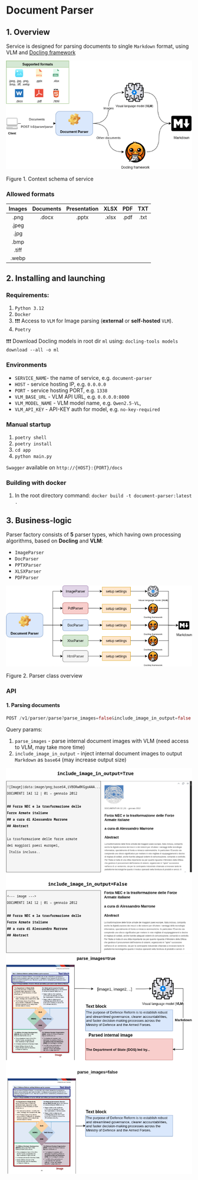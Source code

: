 # Document Parser

## 1. Overview

Service is designed for parsing documents to single `Markdown` format, using VLM and [Docling framework](https://docling-project.github.io/docling/)

![Context](./docs/Context.drawio.png)

Figure 1. Context schema of service

### Allowed formats

| **Images** | **Documents** | **Presentation** | **XLSX** | **PDF** | **TXT** |
|:----------:|:-------------:|:----------------:|:--------:|:-------:|:-------:|
|    .png    |     .docx     |       .pptx      |   .xlsx  |   .pdf  | .txt    |
|    .jpeg   |               |                  |          |         |         |
|    .jpg    |               |                  |          |         |         |
|    .bmp    |               |                 	|          |         |         |
|    .tiff   |               |                  |          |         |         |
|    .webp   |               |                  |          |         |         |

## 2. Installing and launching

### Requirements:

 1. `Python 3.12`
 2. `Docker`
 3. ❗❗❗ Access to `VLM` for Image parsing (**external** or **self-hosted** `VLM`).
 4. `Poetry`

❗❗❗ Download Docling models in root dir `ml` using:
`docling-tools models download --all -o ml`

### Environments

 * `SERVICE_NAME`- the name of service, e.g. `document-parser`
 * `HOST` - service hosting IP, e.g. `0.0.0.0`
 * `PORT` - service hosting PORT, e.g. `1338`
 * `VLM_BASE_URL` - VLM API URL, e.g. `0.0.0.0:8000`
 * `VLM_MODEL_NAME` - VLM model name, e.g. `Qwen2.5-VL`,
 * `VLM_API_KEY` - API-KEY auth for model, e.g. `no-key-required`

### Manual startup

 1. `poetry shell`
 2. `poetry install`
 3. `cd app`
 4. `python main.py`

 `Swagger` available on `http://{HOST}:{PORT}/docs`

### Building with docker

 1. In the root directory command: `docker build -t document-parser:latest .`

## 3. Business-logic

Parser factory consists of **5** parser types, which having own processing algorithms, based on **Docling** and **VLM**:
 * `ImageParser`
 * `DocParser`
 * `PPTXParser`
 * `XLSXParser`
 * `PDFParser`

![Parser overview](/docs/parser_logic.drawio.png)

Figure 2. Parser class overview

### API

#### 1. Parsing documents
```rust
POST /v1/parser/parse?parse_images=false&include_image_in_output=false
```
Query params:
 1. `parse_images` - parse internal document images with VLM (need access to VLM, may take more time)
 2. `include_image_in_output` - inject internal document images to output `Markdown` as `base64` (may increase output size)

 ![Include_Images](/docs/Include_images.png)
 ![Parse_Images](/docs/parse_images.png)

